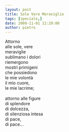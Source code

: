 ```yaml
---
layout: post
title: Sole Vere Meraviglie
tags: [speciale,]
date: 2009-11-01 12:29:00
author: pietro
---
```

Attorno<br/>alle sole, vere<br/>meraviglie<br/>sublimano i dolori<br/>riemergono<br/>mostri primigeni<br/>che possiedono<br/>le mie volontà<br/>il mio cuore,<br/>le mie lacrime;<br/><br/>attorno alle figure<br/>di splendore<br/>di dolcezza,<br/>di silenziosa intesa<br/>di pace,<br/>di pace...
